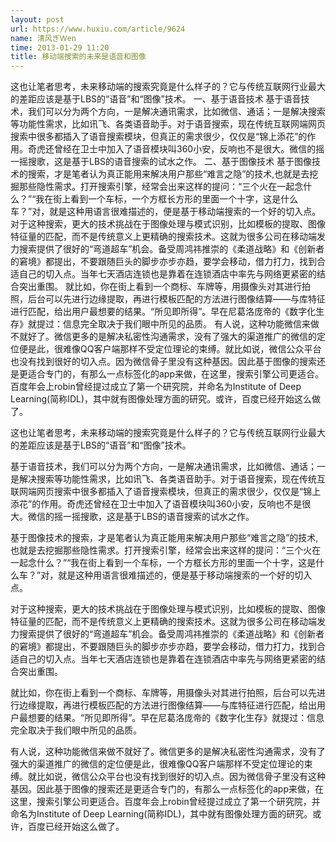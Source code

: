 ```yaml
---
layout: post
url: https://www.huxiu.com/article/9624
name: 清风ぎＷen
time: 2013-01-29 11:20
title: 移动端搜索的未来是语音和图像
---
```

这也让笔者思考，未来移动端的搜索究竟是什么样子的？它与传统互联网行业最大的差距应该是基于LBS的“语音”和“图像”技术。 一、基于语音技术 基于语音技术，我们可以分为两个方向，一是解决通讯需求，比如微信、通话；一是解决搜索等功能性需求，比如讯飞、各类语音助手。对于语音搜索，现在传统互联网端网页搜索中很多都插入了语音搜索模块，但真正的需求很少，仅仅是“锦上添花”的作用。奇虎还曾经在卫士中加入了语音模块叫360小安，反响也不是很大。微信的摇一摇搜歌，这是基于LBS的语音搜索的试水之作。 二、基于图像技术 基于图像技术的搜索，才是笔者认为真正能用来解决用户那些“难言之隐”的技术,也就是去挖掘那些隐性需求。打开搜索引擎，经常会出来这样的提问：“三个火在一起念什么？”“我在街上看到一个车标，一个方框长方形的里面一个十字，这是什么车？”对，就是这种用语言很难描述的，便是基于移动端搜索的一个好的切入点。 对于这种搜索，更大的技术挑战在于图像处理与模式识别，比如模板的提取、图像特征量的匹配，而不是传统意义上更精确的搜索技术。这就为很多公司在移动端发力搜索提供了很好的“弯道超车”机会。备受周鸿祎推崇的《柔道战略》和《创新者的窘境》都提出，不要跟随巨头的脚步亦步亦趋，要学会移动，借力打力，找到合适自己的切入点。当年七天酒店连锁也是靠着在连锁酒店中率先与网络更紧密的结合突出重围。 就比如，你在街上看到一个商标、车牌等，用摄像头对其进行拍照，后台可以先进行边缘提取，再进行模板匹配的方法进行图像结算——与库特征进行匹配，给出用户最想要的结果。“所见即所得”。早在尼葛洛庞帝的《数字化生存》就提过：信息完全取决于我们眼中所见的品质。 有人说，这种功能微信来做不就好了。微信更多的是解决私密性沟通需求，没有了强大的渠道推广的微信的定位便是此，很难像QQ客户端那样不受定位理论的束缚。就比如说，微信公众平台也没有找到很好的切入点。因为微信骨子里没有这种基因。因此基于图像的搜索还是更适合专门的，有那么一点标签化的app来做，在这里，搜索引擎公司更适合。百度年会上robin曾经提过成立了第一个研究院，并命名为Institute of Deep Learning(简称IDL)，其中就有图像处理方面的研究。或许，百度已经开始这么做了。

这也让笔者思考，未来移动端的搜索究竟是什么样子的？它与传统互联网行业最大的差距应该是基于LBS的“语音”和“图像”技术。

基于语音技术，我们可以分为两个方向，一是解决通讯需求，比如微信、通话；一是解决搜索等功能性需求，比如讯飞、各类语音助手。对于语音搜索，现在传统互联网端网页搜索中很多都插入了语音搜索模块，但真正的需求很少，仅仅是“锦上添花”的作用。奇虎还曾经在卫士中加入了语音模块叫360小安，反响也不是很大。微信的摇一摇搜歌，这是基于LBS的语音搜索的试水之作。

基于图像技术的搜索，才是笔者认为真正能用来解决用户那些“难言之隐”的技术,也就是去挖掘那些隐性需求。打开搜索引擎，经常会出来这样的提问：“三个火在一起念什么？”“我在街上看到一个车标，一个方框长方形的里面一个十字，这是什么车？”对，就是这种用语言很难描述的，便是基于移动端搜索的一个好的切入点。

对于这种搜索，更大的技术挑战在于图像处理与模式识别，比如模板的提取、图像特征量的匹配，而不是传统意义上更精确的搜索技术。这就为很多公司在移动端发力搜索提供了很好的“弯道超车”机会。备受周鸿祎推崇的《柔道战略》和《创新者的窘境》都提出，不要跟随巨头的脚步亦步亦趋，要学会移动，借力打力，找到合适自己的切入点。当年七天酒店连锁也是靠着在连锁酒店中率先与网络更紧密的结合突出重围。

就比如，你在街上看到一个商标、车牌等，用摄像头对其进行拍照，后台可以先进行边缘提取，再进行模板匹配的方法进行图像结算——与库特征进行匹配，给出用户最想要的结果。“所见即所得”。早在尼葛洛庞帝的《数字化生存》就提过：信息完全取决于我们眼中所见的品质。

有人说，这种功能微信来做不就好了。微信更多的是解决私密性沟通需求，没有了强大的渠道推广的微信的定位便是此，很难像QQ客户端那样不受定位理论的束缚。就比如说，微信公众平台也没有找到很好的切入点。因为微信骨子里没有这种基因。因此基于图像的搜索还是更适合专门的，有那么一点标签化的app来做，在这里，搜索引擎公司更适合。百度年会上robin曾经提过成立了第一个研究院，并命名为Institute of Deep Learning(简称IDL)，其中就有图像处理方面的研究。或许，百度已经开始这么做了。

